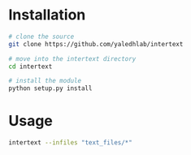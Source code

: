 # Installation

```bash
# clone the source
git clone https://github.com/yaledhlab/intertext

# move into the intertext directory
cd intertext

# install the module
python setup.py install
```

# Usage

```bash
intertext --infiles "text_files/*"
```